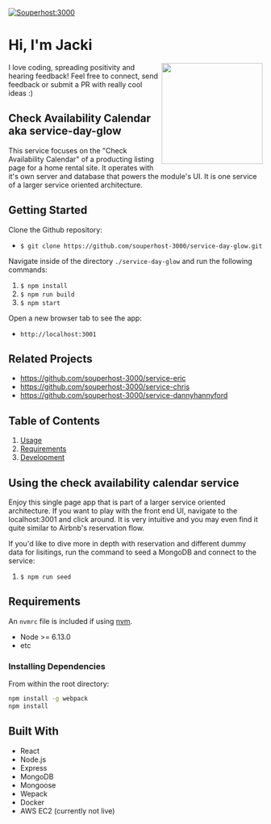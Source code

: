 [![Souperhost:3000](https://circleci.com/gh/souperhost-3000/service-day-glow.svg?style=shield)](https://github.com/souperhost-3000/service-day-glow/)

# Hi, I'm Jacki
<img align='right' src='https://media.giphy.com/media/bcKmIWkUMCjVm/giphy.gif' width='200"'>
I love coding, spreading positivity and hearing feedback! Feel free to connect, send feedback or submit a PR with really cool ideas :)

## Check Availability Calendar aka service-day-glow
This service focuses on the "Check Availability Calendar" of a producting listing page for a home rental site. It operates with it's own server and database that powers the module's UI.  It is one service of a larger service oriented architecture.

## Getting Started

<!-- Graphic? GIF -->

Clone the Github repository:
* `$ git clone https://github.com/souperhost-3000/service-day-glow.git`

Navigate inside of the directory `./service-day-glow` and run the following commands:
1. `$ npm install`
2. `$ npm run build`
3. `$ npm start`

Open a new browser tab to see the app:
* `http://localhost:3001`


## Related Projects

  - https://github.com/souperhost-3000/service-eric
  - https://github.com/souperhost-3000/service-chris
  - https://github.com/souperhost-3000/service-dannyhannyford

## Table of Contents

1. [Usage](#Usage)
1. [Requirements](#requirements)
1. [Development](#development)

## Using the check availability calendar service
Enjoy this single page app that is part of a larger service oriented architecture. If you want to play with the front end UI, navigate to the localhost:3001 and click around.  It is very intuitive and you may even find it quite similar to Airbnb's reservation flow.

If you'd like to dive more in depth with reservation and different dummy data for lisitings, run the command to seed a MongoDB and connect to the service:
1. `$ npm run seed`

## Requirements

An `nvmrc` file is included if using [nvm](https://github.com/creationix/nvm).

- Node >= 6.13.0
- etc

### Installing Dependencies

From within the root directory:

```sh
npm install -g webpack
npm install
```

## Built With
* React
* Node.js
* Express
* MongoDB
* Mongoose
* Wepack
* Docker
* AWS EC2 (currently not live)
